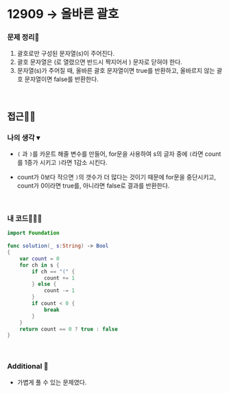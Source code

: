 # 12909 → 올바른 괄호
### 문제 정리📝
1. 괄호로만 구성된 문자열(s)이 주어진다.
2. 괄호 문자열은 (로 열렸으면 반드시 짝지어서 ) 문자로 닫혀야 한다.
3. 문자열(s)가 주어질 때, 올바른 괄호 문자열이면 true를 반환하고, 올바르지 않는 괄호 문자열이면 false를 반환한다.

</br>

## 접근🚶🏻
### 나의 생각 ▾
- `(` 과 `)`를 카운트 해줄 변수를 만들어, for문을 사용하여 s의 글자 중에 `(`라면 count를 1증가 시키고 `)`라면 1감소 시킨다. 

- count가 0보다 작으면 `)`의 갯수가 더 많다는 것이기 때문에 for문을 중단시키고, count가 0이라면 true를, 아니라면 false로 결과를 반환한다.

</br>

### 내 코드👨🏻‍💻
```swift
import Foundation
 
func solution(_ s:String) -> Bool
{
    var count = 0
    for ch in s {
        if ch == "(" {
            count += 1
        } else {
            count -= 1
        }
        if count < 0 {
            break
        }
    }
    return count == 0 ? true : false
}
```

</br>

### Additional 📂
- 가볍게 풀 수 있는 문제였다.
